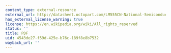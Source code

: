 ```yaml
---
content_type: external-resource
external_url: http://datasheet.octopart.com/LM555CN-National-Semiconductor-datasheet-5348896.pdf
has_external_license_warning: true
license: https://en.wikipedia.org/wiki/All_rights_reserved
status: ''
title: PDF
uid: 4543de27-f59d-425e-b76c-189f8e8b7532
wayback_url: ''
---
```

